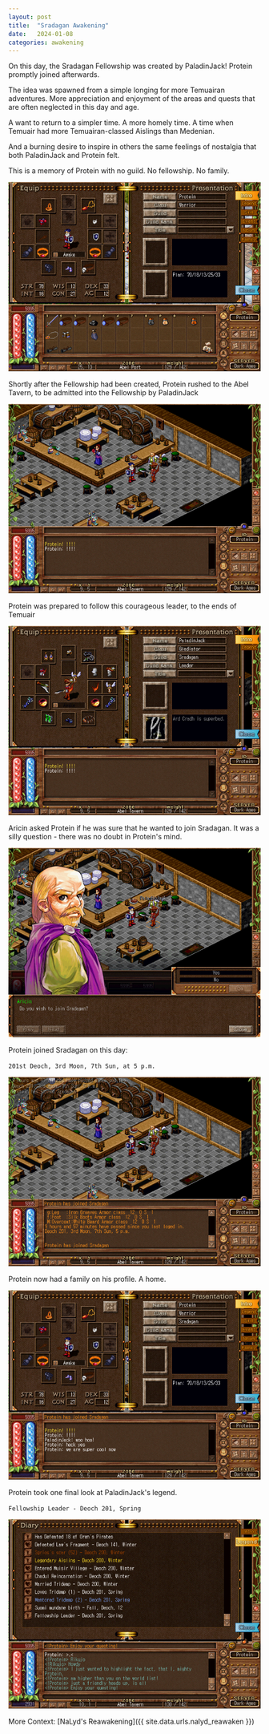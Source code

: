 ```yaml
---
layout: post
title:  "Sradagan Awakening"
date:   2024-01-08
categories: awakening
---
```


On this day, the Sradagan Fellowship was created by PaladinJack! Protein promptly joined afterwards.

The idea was spawned from a simple longing for more Temuairan adventures. More appreciation and enjoyment of the areas and quests that are often neglected in this day and age.

A want to return to a simpler time. A more homely time. A time when Temuair had more Temuairan-classed Aislings than Medenian.

And a burning desire to inspire in others the same feelings of nostalgia that both PaladinJack and Protein felt.

This is a memory of Protein with no guild. No fellowship. No family.

![Protein No Guild](/assets/img/sradagan/protein-no-guild.png)

Shortly after the Fellowship had been created, Protein rushed to the Abel Tavern, to be admitted into the Fellowship by PaladinJack

![Protein Abel Tavern](/assets/img/sradagan/protein-abel-tavern.png)

Protein was prepared to follow this courageous leader, to the ends of Temuair

![PaladinJack Guild Leader](/assets/img/sradagan/paladin-jack-leader.png)

Aricin asked Protein if he was sure that he wanted to join Sradagan. It was a silly question - there was no doubt in Protein's mind.

![Join Sradagan Prompt](/assets/img/sradagan/join-sradagan-prompt.png)

Protein joined Sradagan on this day:

`201st Deoch, 3rd Moon, 7th Sun, at 5 p.m.`

![Protein Join Sradagan](/assets/img/sradagan/protein-join-sradagan.png)

Protein now had a family on his profile. A home.

![Protein Sradagan Profile](/assets/img/sradagan/protein-sradagan-profile.png)

Protein took one final look at PaladinJack's legend.

`Fellowship Leader - Deoch 201, Spring`

![Paladin Jack Legend](/assets/img/sradagan/paladin-jack-legend.png)


More Context: [NaLyd's Reawakening]({{ site.data.urls.nalyd_reawaken }})